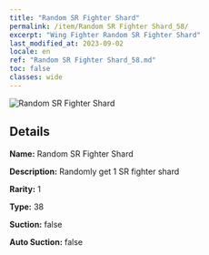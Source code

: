 ```yaml
---
title: "Random SR Fighter Shard"
permalink: /item/Random SR Fighter Shard_58/
excerpt: "Wing Fighter Random SR Fighter Shard"
last_modified_at: 2023-09-02
locale: en
ref: "Random SR Fighter Shard_58.md"
toc: false
classes: wide
---
```



 ![Random SR Fighter Shard](/images/item/Random_SR_Fighter_Shard_p.png)



## Details

 **Name:** Random SR Fighter Shard 

 **Description:** Randomly get 1 SR fighter shard

 **Rarity:** 1 

 **Type:** 38 

 **Suction:** false 

 **Auto Suction:** false 


